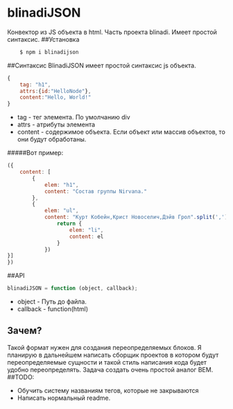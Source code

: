 # blinadiJSON
Конвектор из JS объекта в html. Часть проекта blinadi. Имеет простой синтаксис. 
##Установка
```bash
    $ npm i blinadijson
```
##Синтаксис
BlinadiJSON имеет простой синтаксис js объекта.
```js
{
    tag: "h1",
    attrs:{id:"HelloNode"},
    content:"Hello, World!"
}
```
* tag - тег элемента. По умолчанию div
* attrs - атрибуты элемента
* content - содержимое объекта. Если объект или массив объектов, то они будут обработаны.
 

#####Вот пример:

``` js
({
    content: [
        {
            elem: "h1",
            content: "Состав группы Nirvana."
        },
        {
            elem: "ul",
            content: "Курт Кобейн,Крист Новоселич,Дэйв Грол".split(',').map(function (el) {
                return {
                    elem: "li",
                    content: el
                }
            })
}]
}) 

```
##API

``` js
blinadiJSON = function (object, callback);

```
* object - Путь до файла.
* callback -  function(html)
 
## Зачем?
Такой формат нужен для создания переопределяемых блоков. Я планирую в дальнейшем написать сборщик проектов в котором будут переопределяемые сущности и такой стиль написания кода будет удобно переопределять. Задача создать очень простой аналог BEM.
##TODO:
* Обучить систему названиям тегов, которые не закрываются
* Написать нормальный readme.
